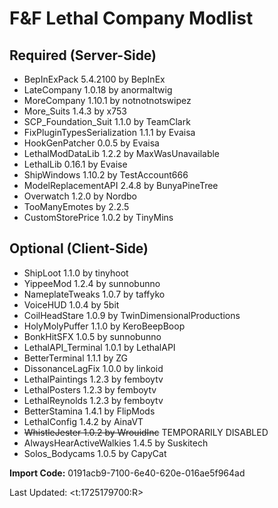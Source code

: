 # F&F Lethal Company Modlist

## Required (Server-Side)

- BepInExPack 5.4.2100 by BepInEx
- LateCompany 1.0.18 by anormaltwig
- MoreCompany 1.10.1 by notnotnotswipez
- More_Suits 1.4.3 by x753
- SCP_Foundation_Suit 1.1.0 by TeamClark
- FixPluginTypesSerialization 1.1.1 by Evaisa
- HookGenPatcher 0.0.5 by Evaisa
- LethalModDataLib 1.2.2 by MaxWasUnavailable
- LethalLib 0.16.1 by Evaise
- ShipWindows 1.10.2 by TestAccount666 
- ModelReplacementAPI 2.4.8 by BunyaPineTree
- Overwatch 1.2.0 by Nordbo
- TooManyEmotes by 2.2.5
- CustomStorePrice 1.0.2 by TinyMins

## Optional (Client-Side)

- ShipLoot 1.1.0 by tinyhoot
- YippeeMod 1.2.4 by sunnobunno
- NameplateTweaks 1.0.7 by taffyko
- VoiceHUD 1.0.4 by 5bit
- CoilHeadStare 1.0.9 by TwinDimensionalProductions
- HolyMolyPuffer 1.1.0 by KeroBeepBoop
- BonkHitSFX 1.0.5 by sunnobunno
- LethalAPI_Terminal 1.0.1 by LethalAPI
- BetterTerminal 1.1.1 by ZG
- DissonanceLagFix 1.0.0 by linkoid
- LethalPaintings 1.2.3 by femboytv
- LethalPosters 1.2.3 by femboytv
- LethalReynolds 1.2.3 by femboytv
- BetterStamina 1.4.1 by FlipMods
- LethalConfig 1.4.2 by AinaVT
- ~~WhistleJester 1.0.2 by WrouidInc~~ TEMPORARILY DISABLED
- AlwaysHearActiveWalkies 1.4.5 by Suskitech
- Solos_Bodycams 1.0.5 by CapyCat

**Import Code:** 0191acb9-7100-6e40-620e-016ae5f964ad

Last Updated: <t:1725179700:R>
